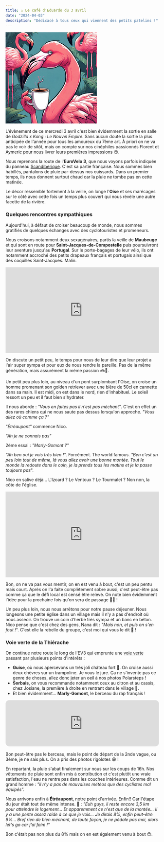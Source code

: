 ```yaml
---
title: ☕ Le café d'Eduardo du 3 avril
date: "2024-04-03"
description: "Dédicacé à tous ceux qui viennent des petits patelins !"
---
```


![Café d'Eduardo](../cafe_eduardo.png)

L'évènement de ce mercredi 3 avril c'est bien évidemment la sortie en salle de *Godzilla x Kong : Le Nouvel Empire*. Sans aucun doute la sortie la plus anticipée de l'année pour tous les amoureux du 7ème art. À priori on ne va pas le voir de sitôt, mais on compte sur nos cinéphiles passionnés Florent et Aymeric pour nous livrer leurs premières impressions 😏.

Nous reprenons la route de l'**EuroVelo 3**, que nous voyons parfois indiquée du panneau [Scandiberique](https://www.scandiberique.fr/). C'est sa partie française. Nous sommes bien habillés, pantalons de pluie par-dessus nos cuissards. Dans un premier temps, ils nous donnent surtout chaud car la pluie ne tombe pas en cette matinée.

Le décor ressemble fortement à la veille, on longe l'**Oise** et ses marécages sur le côté avec cette fois un temps plus couvert qui nous révèle une autre facette de la rivière.

### Quelques rencontres sympathiques

Aujourd'hui, à défaut de croiser beaucoup de monde, nous sommes gratifiés de quelques échanges avec des cyclotouristes et promeneurs.

Nous croisons notamment deux sexagénaires, partis la veille de **Maubeuge** et qui sont en route pour **Saint-Jacques-de-Compostelle** puis poursuivront leur aventure jusqu'au **Portugal**. Sur le porte-bagages de leur vélo, ils ont notamment accroché des petits drapeaux français et portugais ainsi que des coquilles Saint-Jacques. Malin.

<div style="width: 100%; height: 0; position: relative; padding-bottom: 56%;"><iframe src="https://giphy.com/embed/ggtVNW8GLpl6Ib8lsw" style="top: 0; left: 0; width: 100%; height: 100%; position: absolute; border: 0;" allowfullscreen scrolling="no" allow="encrypted-media;" class="giphy-embed"></iframe></div>

On discute un petit peu, le temps pour nous de leur dire que leur projet a l'air super sympa et pour eux de nous rendre la pareille.
Pas de la même génération, mais assurément la même passion 🚲🤩.

Un petit peu plus loin, au niveau d'un pont surplombant l'Oise, on croise un homme promenant son golden retriever avec une bière de 50cl en cannette dans sa main. Il est midi, on est dans le nord, rien d'inhabituel. Le soleil ressort un peu et il faut bien s'hydrater.

Il nous aborde : *"Vous en faites pas il n'est pas méchant"*. C'est en effet un des rares chiens qui ne nous saute pas dessus lorsqu'on approche. *"Vous allez où comme ça ?"*

*"Étréaupont"* commence Nico.

*"Ah je ne connais pas"* 

2ème essai : *"Marly-Gomont ?"*

*"Ah ben oui je vois très bien !"*. Forcément. The world famous. *"Ben c'est un peu loin tout de même, là vous allez avoir une bonne montée. Tout le monde la redoute dans le coin, je la prends tous les matins et je la passe toujours pas*".

Nico en salive déjà... L'Izoard ? Le Ventoux ? Le Tourmalet ? Non non, la côte de l'église.

<div style="width: 100%; height: 0; position: relative; padding-bottom: 56%;"><iframe src="https://giphy.com/embed/3o7527pa7qs9kCG78A" style="top: 0; left: 0; width: 100%; height: 100%; position: absolute; border: 0;" allowfullscreen scrolling="no" allow="encrypted-media;" class="giphy-embed"></iframe></div>

Bon, on ne va pas vous mentir, on en est venu à bout, c'est un peu pentu mais court. Après on l'a faite complètement sobre aussi, c'est peut-être pas comme ça que le défi local est censé être relevé. On note bien évidemment l'idée pour la prochaine fois qu'on sera de passage 💪🍺 !

Un peu plus loin, nous nous arrêtons pour notre pause déjeuner. Nous longeons une petite église dans un village mais il n'y a pas d'endroit où nous asseoir. On trouve un coin d'herbe très sympa et un banc en béton. Nico pense que c'est chez des gens, Nana dit : *"Mais non, et puis on s'en fout !*". C'est elle la rebelle du groupe, c'est moi qui vous le dit 🦩 ! 

### Voie verte de la Thiérache

On continue notre route le long de l'EV3 qui emprunte une [voie verte](https://af3v.org/les-voies-vertes/voies/420-ev3-la-scandiberique-axe-vert-de-thierache-de-hirson-a-guise/) passant par plusieurs points d'intérêts :
* **Guise**, où nous apercevons un très joli château fort 🏰. On croise aussi deux chèvres sur un trampoline. Je vous le jure. Ça ne s'invente pas ce genre de choses, allez donc jeter un oeil à nos photos Polarsteps !
* **Sorbais**, on vous recommande notamment ceux au citron et au cassis, chez Josiane, la première à droite en rentrant dans le village 🍨.
* Et bien évidemment... **Marly-Gomont**, le berceau du rap français !

<iframe style="border-radius:12px" src="https://open.spotify.com/embed/track/42SUjSOr2tsUmOIlYBX04Z?utm_source=generator&theme=0" width="100%" height="152" frameBorder="0" allow="autoplay; clipboard-write; encrypted-media; fullscreen; picture-in-picture" loading="lazy"></iframe>

Bon peut-être pas le berceau, mais le point de départ de la 2nde vague, ou 3ème, je ne sais plus. On a pris des photos rigolotes 😀 !

En repartant, la pluie s'abat finalement sur nous sur les coups de 16h. Nos vêtements de pluie sont enfin mis à contribution et c'est plutôt une vraie satisfaction, l'eau ne rentre pas dans les couches intérieures. Comme dit un grand homme : *"il n'y a pas de mauvaises météos que des cyclistes mal équipés".*

Nous arrivons enfin à **Étréaupont**, notre point d'arrivée. Enfin!! Car l'étape du jour était tout de même intense. 🦩 : *"Euh guys, il reste encore 3,5 km pour atteindre le logement... Et apparemment ce n'est que de la montée... Il y a une pente assez raide à ce que je vois... Je dirais 8%, enfin peut-être 9%... Bref rien de bien méchant, de toute façon, je ne pédale pas moi, alors let's go car j'ai faim !"*

Bon c'était pas non plus du 8% mais on en est également venu à bout 😉.